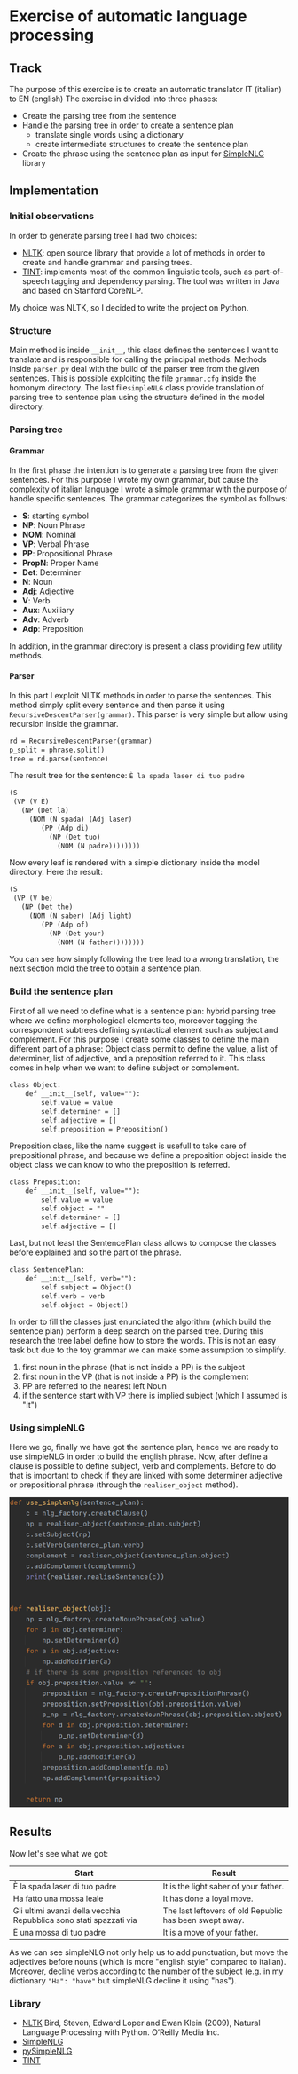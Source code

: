 # Exercise of automatic language processing

## Track
The purpose of this exercise is to create an automatic translator IT (italian) to EN (english)
The exercise in divided into three phases:
- Create the parsing tree from the sentence
- Handle the parsing tree in order to create a sentence plan
    - translate single words using a dictionary
    - create intermediate structures to create the sentence plan 
- Create the phrase using the sentence plan as input for [SimpleNLG] library

## Implementation

### Initial observations
In order to generate parsing tree I had two choices:
- [NLTK]: open source library that provide a lot of methods in order to create and handle
 grammar and parsing trees.
- [TINT]: implements most of the common linguistic tools, such as part-of-speech tagging and dependency parsing. 
The tool was written in Java and based on Stanford CoreNLP.

My choice was NLTK, so I decided to write the project on Python.

### Structure
Main method is inside ```__init__```, this class defines the sentences I want to translate and 
is responsible for calling the principal methods.
Methods inside ```parser.py``` deal with the build of the parser tree from the given sentences. This is possible
exploiting the file ```grammar.cfg``` inside the homonym directory.
The last file```simpleNLG``` class provide translation of parsing tree to sentence plan using the structure defined
in the model directory.

### Parsing tree

#### Grammar
In the first phase the intention is to generate a parsing tree from the given sentences.
For this purpose I wrote my own grammar, but cause the complexity of italian language I wrote a simple
 grammar with the purpose of handle specific sentences.
 The grammar categorizes the symbol as follows:
- **S**: starting symbol
- **NP**: Noun Phrase
- **NOM**: Nominal
- **VP**: Verbal Phrase
- **PP**: Propositional Phrase
- **PropN**: Proper Name
- **Det**: Determiner
- **N**: Noun
- **Adj**: Adjective
- **V**: Verb
- **Aux**: Auxiliary
- **Adv**: Adverb
- **Adp**: Preposition

In addition, in the grammar directory is present a class providing few utility methods.

#### Parser
In this part I exploit NLTK methods in order to parse the sentences.
This method simply split every sentence and then parse it using ```RecursiveDescentParser(grammar)```.
This parser is very simple but allow using recursion inside the grammar.
```
rd = RecursiveDescentParser(grammar)
p_split = phrase.split()
tree = rd.parse(sentence)
```

The result tree for the sentence: ```È la spada laser di tuo padre```
```
(S
 (VP (V È)
   (NP (Det la)
     (NOM (N spada) (Adj laser)
        (PP (Adp di) 
          (NP (Det tuo) 
            (NOM (N padre)))))))) 
```

Now every leaf is rendered with a simple dictionary inside the model directory.
Here the result:
```
(S
 (VP (V be)
   (NP (Det the)
     (NOM (N saber) (Adj light)
        (PP (Adp of) 
          (NP (Det your) 
            (NOM (N father)))))))) 
```
You can see how simply following the tree lead to a wrong translation, 
the next section mold the tree to obtain a sentence plan. 

### Build the sentence plan
First of all we need to define what is a sentence plan: hybrid parsing tree where
 we define morphological elements too, moreover tagging the correspondent subtrees defining syntactical element
such as subject and complement.
For this purpose I create some classes to define the main different part of a phrase:
Object class permit to define the value, a list of determiner, list of adjective, and a preposition referred to it.
This class comes in help when we want to define subject or complement.
```
class Object:
    def __init__(self, value=""):
        self.value = value
        self.determiner = []
        self.adjective = []
        self.preposition = Preposition()
```
Preposition class, like the name suggest is usefull to take care of prepositional phrase, and because 
we define a preposition object inside the object class we can know to who the preposition is referred.
```
class Preposition:
    def __init__(self, value=""):
        self.value = value
        self.object = ""
        self.determiner = []
        self.adjective = []
```
Last, but not least the SentencePlan class allows to compose the classes before explained and so the part of the phrase.
```
class SentencePlan:
    def __init__(self, verb=""):
        self.subject = Object()
        self.verb = verb
        self.object = Object()
```
In order to fill the classes just enunciated the algorithm (which build the sentence plan) perform a deep search 
on the parsed tree. During this research the tree label define how to store the words.
This is not an easy task but due to the toy grammar we can make some assumption to simplify.
1. first noun in the phrase (that is not inside a PP) is the subject
2. first noun in the VP (that is not inside a PP) is the complement
3. PP are referred to the nearest left Noun
4. if the sentence start with VP there is implied subject (which I assumed is "It")

### Using simpleNLG
Here we go, finally we have got the sentence plan, hence we are ready to use simpleNLG in order to build the english phrase.
Now, after define a clause is possible to define subject, verb and complements.
Before to do that is important to check if they are linked with some determiner adjective or
prepositional phrase (through the ```realiser_object``` method).

![simpleNLG_code](assets/simpleNLG.png)

## Results
Now let's see what we got:

| Start | Result |
| ------------- | ------------- |
| È la spada laser di tuo padre  | It is the light saber of your father.  |
| Ha fatto una mossa leale  | It has done a loyal move.  |
| Gli ultimi avanzi della vecchia Repubblica sono stati spazzati via  | The last leftovers of old Republic has been swept away.  |
| È una mossa di tuo padre  | It is a move of your father.  |

As we can see simpleNLG not only help us to add punctuation, but move the adjectives before
nouns (which is more "english style" compared to italian). Moreover, decline verbs according to
the number of the subject (e.g. in my dictionary ```"Ha": "have"``` but simpleNLG decline it using "has").

### Library
- [NLTK] Bird, Steven, Edward Loper and Ewan Klein (2009), Natural Language Processing with Python. O’Reilly Media Inc.
- [SimpleNLG]
- [pySimpleNLG]
- [TINT]

[NLTK]: <https://www.nltk.org/>
[SimpleNLG]: <https://github.com/simplenlg/simplenlg/wiki>
[pySimpleNLG]: <https://github.com/bjascob/pySimpleNLG>
[TINT]: <http://tint.fbk.eu/>
